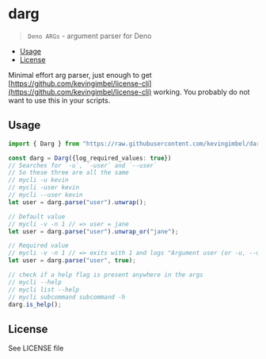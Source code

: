 # darg
> `Deno ARGs` - argument parser for Deno

<!-- BEGIN mktoc -->
- [Usage](#usage)
- [License](#license)
<!-- END mktoc -->

Minimal effort arg parser, just enough to get [https://github.com/kevingimbel/license-cli](https://github.com/kevingimbel/license-cli) working. You probably do not want to use this in your scripts.

## Usage

```ts
import { Darg } from "https://raw.githubusercontent.com/kevingimbel/darg/master/src/mod.ts"

const darg = Darg({log_required_values: true})
// Searches for `-u`, `-user` and `--user`
// So these three are all the same
// mycli -u kevin
// mycli -user kevin
// mycli --user kevin
let user = darg.parse("user").unwrap();

// Default value
// mycli -v -n 1 // => user = jane
let user = darg.parse("user").unwrap_or("jane");

// Required value
// mycli -v -n 1 // => exits with 1 and logs "Argument user (or -u, --user) is required"
let user = darg.parse("user", true);

// check if a help flag is present anywhere in the args
// mycli --help 
// mycli list --help
// mycli subcommand subcommand -h
darg.is_help();
```

## License

See LICENSE file
